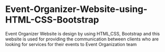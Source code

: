 # Event-Organizer-Website-using-HTML-CSS-Bootstrap
Event Organizer Website is design by using HTML,CSS, Bootstrap and this website is used for providing the communication between clients who are looking for services for their events to Event Organization team
